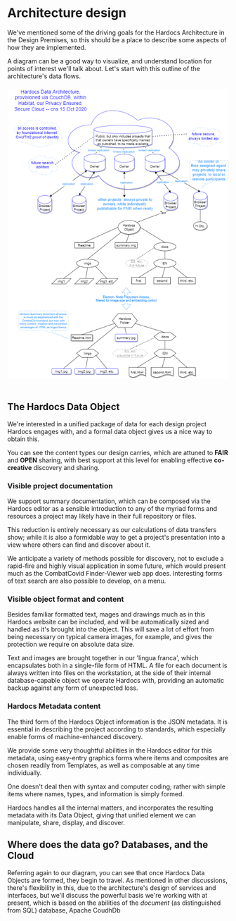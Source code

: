 # Architecture design

We've mentioned some of the driving goals for the Hardocs Architecture in the Design Premises, so this should be a place to describe some aspects of how they are implemented.

A diagram can be a good way to visualize, and understand location for points of interest we'll talk about. Let's start with this outline of the architecture's data flows.
<img src="./clive-images/hardocs-data-flows.png" style="margin: 20px auto;">

## The Hardocs Data Object

We're interested in a unified package of data for each design project Hardocs engages with, and a formal data object gives us a nice way to obtain this.

You can see the content types our design carries, which are attuned to **FAIR** and **OPEN** sharing, with best support at this level for enabling effective **co-creative** discovery and sharing.

### Visible project documentation

We support summary documentation, which can be composed via the Hardocs editor as a sensible introduction to any of the myriad forms and resources a project may likely have in their full repository or files.

This reduction is entirely necessary as our calculations of data transfers show; while it is also a formidable way to get a project's presentation into a view where others can find and discover about it.

We anticipate a variety of methods possible for discovery, not to exclude a rapid-fire and highly visual application in some future, which would present much as the CombatCovid Finder-Viewer web app does. Interesting forms of text search are also possible to develop, on a menu.

### Visible object format and content

Besides familiar formatted text, mages and drawings much as in this Hardocs website can be included, and will be automatically sized and handled as it's brought into the object. This will save a lot of effort from being necessary on typical camera images, for example, and gives the protection we require on absolute data size.

Text and images are brought together in our 'lingua franca', which encapsulates both in a single-file form of HTML. A file for each document is always written  into files on the workstation, at the side of their internal database-capable object we operate Hardocs with, providing an automatic backup against any form of unexpected loss.

### Hardocs Metadata content

The third form of the Hardocs Object information is the JSON metadata. It is essential in describing the project according to standards, which especially enable forms of machine-enhanced discovery.

We provide some very thoughtful abilities in the Hardocs editor for this metadata, using easy-entry graphics forms where items and composites are chosen readily from Templates, as well as composable at any time individually.

One doesn't deal then with syntax and computer coding; rather with simple items where names, types, and information is simply formed.

Hardocs handles all the internal matters, and incorporates the resulting metadata with its Data Object, giving that unified element we can manipulate, share, display, and discover.

## Where does the data go? Databases, and the Cloud

Referring again to our diagram, you can see that once Hardocs Data Objects are formed, they begin to travel. As mentioned in other discussions, there's flexibility in this, due to the architecture's design of services and interfaces, but we'll discuss the powerful basis we're working with at present, which is based on the abilities of the *document* (as distinguished from SQL) database, Apache CoudhDb


